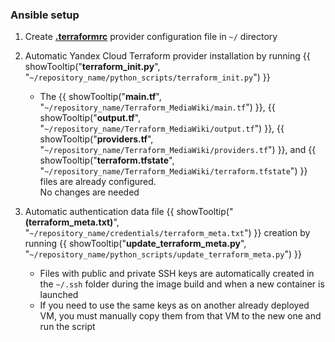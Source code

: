 ### Ansible setup

1. Create [**.terraformrc**](https://yandex.cloud/en/docs/ydb/terraform/install) provider configuration file in ``~/`` directory    

2. Automatic Yandex Cloud Terraform provider installation by running {{ showTooltip("**terraform_init.py**", "``~/repository_name/python_scripts/terraform_init.py``") }}

    - The {{ showTooltip("**main.tf**", "``~/repository_name/Terraform_MediaWiki/main.tf``") }}, {{ showTooltip("**output.tf**", "``~/repository_name/Terraform_MediaWiki/output.tf``") }}, {{ showTooltip("**providers.tf**", "``~/repository_name/Terraform_MediaWiki/providers.tf``") }}, and {{ showTooltip("**terraform.tfstate**", "``~/repository_name/Terraform_MediaWiki/terraform.tfstate``") }} files are already configured.  
    No changes are needed  

3. Automatic authentication data file  {{ showTooltip("**(terraform_meta.txt)**", "``~/repository_name/credentials/terraform_meta.txt``") }} creation by running {{ showTooltip("**update_terraform_meta.py**", "``~/repository_name/python_scripts/update_terraform_meta.py``") }}

    - Files with public and private SSH keys are automatically created in the ``~/.ssh`` folder during the image build and when a new container is launched
    - If you need to use the same keys as on another already deployed VM, you must manually copy them from that VM to the new one and run the script


